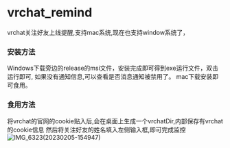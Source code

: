 # vrchat_remind
vrchat关注好友上线提醒,支持mac系统,现在也支持window系统了，
### 安装方法
Windows下载旁边的release的msi文件，安装完成即可得到exe运行文件，双击运行即可, 如果没有通知信息,可以查看是否消息通知被禁用了。
mac下载安装即可食用。
### 食用方法
将vrchat的官网的cookie贴入后,会在桌面上生成一个vrchatDir,内部保存有vrchat的cookie信息
然后将关注好友的姓名填入左侧输入框,即可完成监控
![IMG_6323(20230205-154947)](https://user-images.githubusercontent.com/29811304/216807813-0a0704e5-e909-4c9d-acb7-a35eafcac941.JPG)
